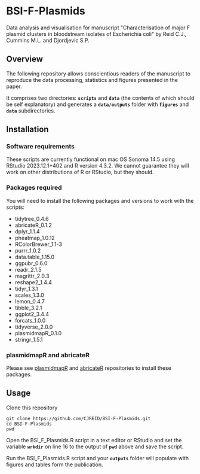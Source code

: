 # BSI-F-Plasmids
Data analysis and visualisation for manuscript "Characterisation of major F plasmid clusters in bloodstream isolates of Escherichia coli" by Reid C.J., Cummins M.L. and Djordjevic S.P.

## Overview
The following repository allows conscientious readers of the manuscript to reproduce the data processing, statistics and figures presented in the paper.

It comprises two directories: __`scripts`__ and __`data`__ (the contents of which should be self explanatory) and generates a __`data/outputs`__ folder with __`figures`__ and __`data`__ subdirectories.


## Installation
### Software requirements
These scripts are currently functional on mac OS Sonoma 14.5 using RStudio 2023.12.1+402 and R version 4.3.2. We cannot guarantee they will work on other distributions of R or RStudio, but they should.

### Packages required
You will need to install the following packages and versions to work with the scripts:
- tidytree_0.4.6
- abricateR_0.1.2
- dplyr_1.1.4
- pheatmap_1.0.12
- RColorBrewer_1.1-3
- purrr_1.0.2
- data.table_1.15.0
- ggpubr_0.6.0
- readr_2.1.5
- magrittr_2.0.3
- reshape2_1.4.4
- tidyr_1.3.1
- scales_1.3.0
- lemon_0.4.7
- tibble_3.2.1
- ggplot2_3.4.4
- forcats_1.0.0
- tidyverse_2.0.0
- plasmidmapR_0.1.0
- stringr_1.5.1


### plasmidmapR and abricateR
Please see [plasmidmapR](https://github.com/maxlcummins/plasmidmapR) and [abricateR](https://github.com/maxlcummins/abricateR) repositories to install these packages.

## Usage
Clone this repository
```
git clone https://github.com/CJREID/BSI-F-Plasmids.git
cd BSI-F-Plasmids
pwd
```
Open the BSI_F_Plasmids.R script in a text editor or RStudio and set the variable __`wrkdir`__ on line 16 to the output of __`pwd`__ above and save the script.

Run the BSI_F_Plasmids.R script and your __`outputs`__ folder will populate with figures and tables form the publication.
